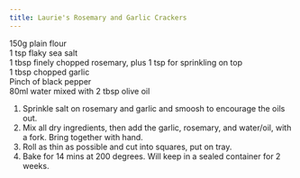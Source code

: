 ```yaml
---
title: Laurie's Rosemary and Garlic Crackers
---
```

150g plain flour <br>
1 tsp flaky sea salt<br>
1 tbsp finely chopped rosemary, plus 1 tsp for sprinkling on top<br>
1 tbsp chopped garlic<br>
Pinch of black pepper<br>
80ml water mixed with 2 tbsp olive oil<br>

1. Sprinkle salt on rosemary and garlic and smoosh to encourage the oils out.
2. Mix all dry ingredients, then add the garlic, rosemary, and water/oil, with a fork. Bring together with hand.
3. Roll as thin as possible and cut into squares, put on tray.
4. Bake for 14 mins at 200 degrees. Will keep in a sealed container for 2 weeks.